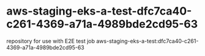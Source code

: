 # aws-staging-eks-a-test-dfc7ca40-c261-4369-a71a-4989bde2cd95-63
repository for use with E2E test job aws-staging-eks-a-test:dfc7ca40-c261-4369-a71a-4989bde2cd95-63
